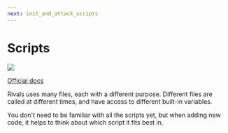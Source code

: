 ```yaml
---
next: init_and_attack_scripts
---
```


# Scripts

![](https://i.gyazo.com/213610ff172b1158974770694068fe38.png)

[Official docs](https://www.rivalsofaether.com/workshop/scripts/)

Rivals uses many files, each with a different purpose. Different files are called at different times, and have
access to different built-in variables.

You don't need to be familiar with all the scripts yet, but when adding new code, it helps to think about which script
it fits best in.
